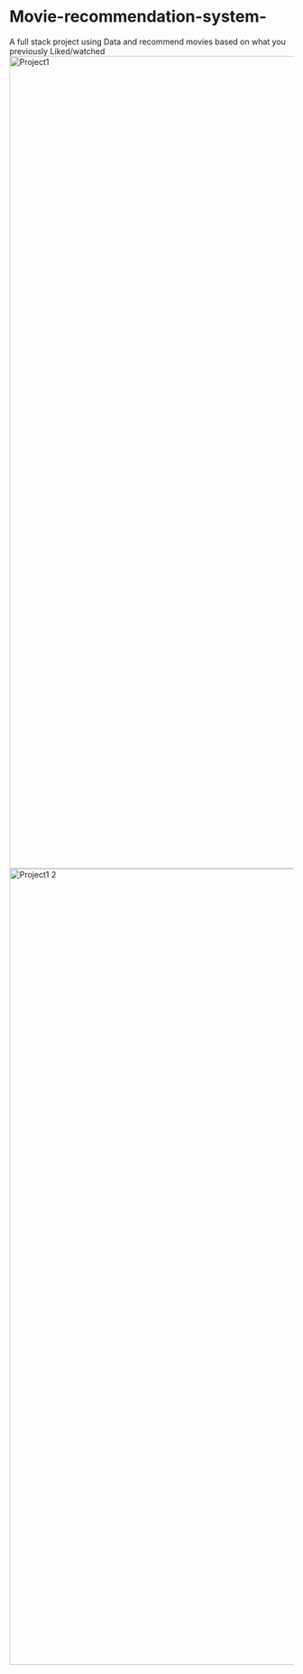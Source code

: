 # Movie-recommendation-system-
A full stack project using Data and recommend movies based on what you previously Liked/watched 
<img width="1440" alt="Project1" src="https://user-images.githubusercontent.com/99655468/232207667-2eb5679d-bb76-4e64-a18b-5bc4530e7995.png">
<img width="1411" alt="Project1 2" src="https://user-images.githubusercontent.com/99655468/232207675-4245b7b4-61d3-4d86-85a8-6ecb9befb403.png">
